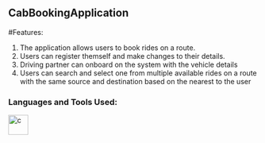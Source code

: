 ## CabBookingApplication

#Features:
1. The application allows users to book rides on a route.
2. Users can register themself and make changes to their details.
3. Driving partner can onboard on the system with the vehicle details
4. Users can search and select one from multiple available rides on a route with the same source and destination based on the nearest to the user

<h3 align="left">Languages and Tools Used:</h3>
<p align="left"> <img src="![image](https://user-images.githubusercontent.com/59190615/189988755-f3ddd767-b394-43bb-a618-d02f21ea99af.png)" alt="c" width="40" height="40"/> </a>

